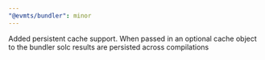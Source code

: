 ```yaml
---
"@evmts/bundler": minor
---
```


Added persistent cache support. When passed in an optional cache object to the bundler solc results are persisted across compilations

